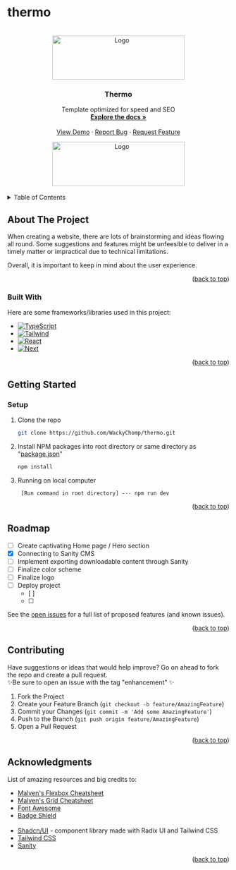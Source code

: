 # thermo


<!--
commands used
npx create-next-app@latest --typescript --tailwind

npx shadcn-ui@latest init
npx shadcn-ui@latest add button
npm install @sanity/image-url @sanity/vision query-string sanity

npm create sanity@latest
-->


<!-- PROJECT LOGO -->
<br />
<div align="center" id='readme-top'>
  <img src="https://media.tenor.com/i0nzuUl-6wQAAAAC/background.gif" alt="Logo" width="300" height="100">

  <h3 align="center">Thermo</h3>

  <p align="center">
    Template optimized for speed and SEO
    <br />
    <a href="https://github.com/WackyChomp/thermo"><strong>Explore the docs »</strong></a>
    <br />
    <br />
    <a href="https://github.com/WackyChomp/thermo">View Demo</a>
    ·
    <a href="https://github.com/WackyChomp/thermo/issues">Report Bug</a>
    ·
    <a href="https://github.com/WackyChomp/thermo/issues">Request Feature</a>
  </p>
  
  <img src="https://wallpapers.com/images/hd4/80s-synthwave-aesthetic-cover-5uac1oe9a997n5g7.jpg" alt="Logo" width="300" height="100">
</div>

<br>

<!-- TABLE OF CONTENTS -->
<details>
  <summary>Table of Contents</summary>
  <ol>
    <li>
      <a href="#about-the-project">About The Project</a>
      <ul>
        <li><a href="#built-with">Built With</a></li>
      </ul>
    </li>
    <li>
      <a href="#getting-started">Getting Started</a>
      <ul>
        <li><a href="#setup">Setup</a></li>
      </ul>
    </li>
    <li><a href="#usage">Usage</a></li>
    <li><a href="#roadmap">Roadmap</a></li>
    <li><a href="#contributing">Contributing</a></li>
    <li><a href="#license">License</a></li>
    <li><a href="#acknowledgments">Acknowledgments</a></li>
  </ol>
</details>


## About The Project

When creating a website, there are lots of brainstorming and ideas flowing all round. Some suggestions and features might be unfeesible to deliver in a timely matter or impractical due to technical limitations.

Overall, it is important to keep in mind about the user experience.


<p align="right">(<a href="#readme-top">back to top</a>)</p>



### Built With

Here are some frameworks/libraries used in this project:
* [![TypeScript][TypeScript]][TypeScript-url]
* [![Tailwind][Tailwind.css]][Tailwind-url]
* [![React][React.js]][React-url]
* [![Next][Next.js]][Next-url]
<p align="right">(<a href="#readme-top">back to top</a>)</p>




<!-- GETTING STARTED -->
## Getting Started

### Setup

1. Clone the repo
   ```sh
   git clone https://github.com/WackyChomp/thermo.git
   ```
2. Install NPM packages into root directory or same directory as "<u>package.json</u>"
   ```sh
   npm install
   ```
3. Running on local computer
   ```
    [Run command in root directory] --- npm run dev
   ```

<p align="right">(<a href="#readme-top">back to top</a>)</p>



<!-- ROADMAP -->
## Roadmap

- [ ] Create captivating Home page / Hero section
- [x] Connecting to Sanity CMS
- [ ] Implement exporting downloadable content through Sanity
- [ ] Finalize color scheme
- [ ] Finalize logo
- [ ] Deploy project
    - [ ] 
    - [ ] 

See the [open issues](https://github.com/WackyChomp/thermo/issues) for a full list of proposed features (and known issues).

<p align="right">(<a href="#readme-top">back to top</a>)</p>



<!-- CONTRIBUTING -->
## Contributing

Have suggestions or ideas that would help improve? Go on ahead to fork the repo and create a pull request. 
<br>
✨Be sure to open an issue with the tag "enhancement" ✨

1. Fork the Project
2. Create your Feature Branch (`git checkout -b feature/AmazingFeature`)
3. Commit your Changes (`git commit -m 'Add some AmazingFeature'`)
4. Push to the Branch (`git push origin feature/AmazingFeature`)
5. Open a Pull Request

<p align="right">(<a href="#readme-top">back to top</a>)</p>



<!-- ACKNOWLEDGMENTS -->
## Acknowledgments

List of amazing resources and big credits to: 

* [Malven's Flexbox Cheatsheet](https://flexbox.malven.co/)
* [Malven's Grid Cheatsheet](https://grid.malven.co/)
* [Font Awesome](https://fontawesome.com)
* [Badge Shield](https://dev.to/envoy_/150-badges-for-github-pnk)
<br><br>
* [Shadcn/UI](https://ui.shadcn.com/) - component library made with Radix UI and Tailwind CSS
* [Tailwind CSS](https://tailwindcss.com/)
* [Sanity](https://www.sanity.io/)

<p align="right">(<a href="#readme-top">back to top</a>)</p>




[Next.js]: https://img.shields.io/badge/next.js-000000?style=for-the-badge&logo=nextdotjs&logoColor=white
[Next-url]: https://nextjs.org/
[TypeScript]: https://img.shields.io/badge/TypeScript-007ACC?style=for-the-badge&logo=typescript&logoColor=white
[TypeScript-url]: https://www.typescriptlang.org/

[React.js]: https://img.shields.io/badge/React-20232A?style=for-the-badge&logo=react&logoColor=61DAFB
[React-url]: https://reactjs.org/
[Tailwind.css]: https://img.shields.io/badge/Tailwind_CSS-38B2AC?style=for-the-badge&logo=tailwind-css&logoColor=white
[Tailwind-url]: https://tailwindcss.com/


